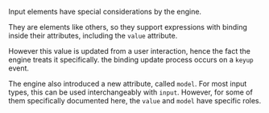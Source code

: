 Input elements have special considerations by the engine.

They are elements like others, so they support expressions with binding inside their attributes, including the `value` attribute.

However this value is updated from a user interaction, hence the fact the engine treats it specifically. the binding update process occurs on a `keyup` event.

The engine also introduced a new attribute, called `model`. For most input types, this can be used interchangeably with `input`. However, for some of them specifically documented here, the `value` and `model` have specific roles.
